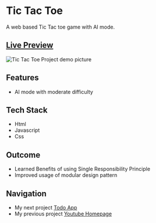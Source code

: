 # Tic Tac Toe 

A web based Tic Tac toe game with AI mode.

## [Live Preview](https://malihassandev.github.io/Calculator/)

![Tic Tac Toe Project demo picture](projectDemoimage.png/preview.png)

## Features
- AI mode with moderate difficulty
## Tech Stack
- Html 
- Javascript
- Css
## Outcome
- Learned Benefits of using Single Responsibility Principle
- Improved usage of modular design pattern
## Navigation
* My next project [Todo App]("https://malihassandev.github.io/To-Do-List/")
* My previous project [Youtube Homepage]("https://malihassandev.github.io/YouTube-Website")